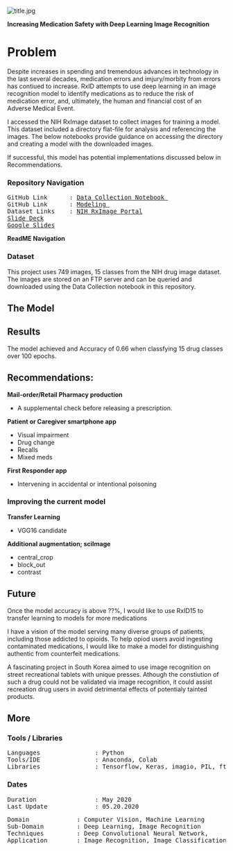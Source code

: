 ![title.jpg](https://github.com/a-woodbury/RxID/blob/master/Images/RxID-1.jpg)

**Increasing Medication Safety with Deep Learning Image Recognition**

# Problem

Despite increases in spending and tremendous advances in technology in the last several decades, medication errors and imjury/morbity from errors has contiued to increase. RxID attempts to use deep learning in an image recognition model to identify medications as to reduce the risk of medication error, and, ultimately, the human and financial cost of an Adverse Medical Event.

I accessed the NIH RxImage dataset to collect images for training a model. This dataset included a directory flat-file for analysis and referencing the images. The below notebooks provide guidance on accessing the directory and creating a model with the downloaded images.

If successful, this model has potential implementations discussed below in Recommendations. 

### Repository Navigation
<pre>
GitHub Link      : <a href=https://github.com/a-woodbury/RxID/blob/master/RxID15_Data_Collection.ipynb>Data Collection Notebook </a>
GitHub Link      : <a href=https://github.com/a-woodbury/RxID/blob/master/RxID15_Modeling.ipynb>Modeling </a>
Dataset Links    : <a href=https://www.nlm.nih.gov/databases/download/pill_image.html>NIH RxImage Portal</a>
<a href=https://github.com/a-woodbury/RxID/blob/master/Presentation/RxID.pdf>Slide Deck</a>
<a href=https://docs.google.com/presentation/d/1f2bLza9GFhIXUAMudNsb00RTpHAwg5JegGIw2i2Jg8A/edit?usp=sharing>Google Slides</a>
</pre>

**ReadME Navigation**
[](https://github.com/a-woodbury/RxID/blob/master/README.md#more)
[](https://github.com/a-woodbury/RxID/blob/master/README.md#more)
[](https://github.com/a-woodbury/RxID/blob/master/README.md#more)
[](https://github.com/a-woodbury/RxID/blob/master/README.md#more)
[](https://github.com/a-woodbury/RxID/blob/master/README.md#more)
[](https://github.com/a-woodbury/RxID/blob/master/README.md#more)

### Dataset

This project uses 749 images, 15 classes from the NIH drug image dataset. The images are stored on an FTP server and can be queried and downloaded using the Data Collection notebook in this repository. 

## The Model

## Results

The model achieved and Accuracy of 0.66 when classfying 15 drug classes over 100 epochs. 




## Recommendations:

**Mail-order/Retail Pharmacy production**
- A supplemental check before releasing a prescription.

**Patient or Caregiver smartphone app**
- Visual impairment
- Drug change
- Recalls
- Mixed meds

**First Responder app** 

- Intervening in accidental or intentional poisoning

### Improving the current model

**Transfer Learning**
  - VGG16 candidate

**Additional augmentation; sciImage**
  - central_crop
  - block_out
  - contrast
 
## Future

Once the model accuracy is above ??%, I would like to use RxID15 to transfer learning to models for more medications

I have a vision of the model serving many diverse groups of patients, including those addicted to opioids. To help opiod users avoid ingesting contaminated medications, I would like to make a model for distinguishing authentic from counterfeit medications. 

A fascinating project in South Korea aimed to use image recognition on street recreational tablets with unique presses. Athough the constiution of such a drug could not be validated via image recognition, it could assist recreation drug users in avoid detrimental effects of potentialy tainted products. 

## More

### Tools / Libraries
<pre>
Languages               : Python
Tools/IDE               : Anaconda, Colab
Libraries               : Tensorflow, Keras, imagio, PIL, ftplib
</pre>

### Dates
<pre>
Duration                : May 2020
Last Update             : 05.20.2020
</pre>

<pre>
Domain             : Computer Vision, Machine Learning
Sub-Domain         : Deep Learning, Image Recognition
Techniques         : Deep Convolutional Neural Network, 
Application        : Image Recognition, Image Classification
</pre>
